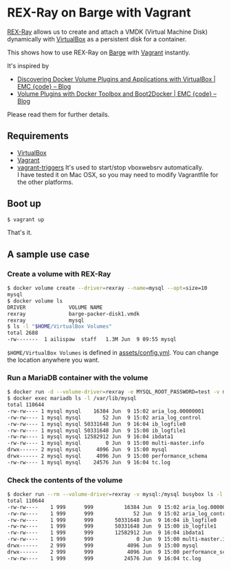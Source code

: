 # REX-Ray on Barge with Vagrant

[REX-Ray](https://github.com/emccode/rexray) allows us to create and attach a VMDK (Virtual Machine Disk) dynamically with [VirtualBox](https://www.virtualbox.org/) as a persistent disk for a container.

This shows how to use REX-Ray on [Barge](https://atlas.hashicorp.com/ailispaw/boxes/barge) with [Vagrant](https://www.vagrantup.com/) instantly.

It's inspired by
- [Discovering Docker Volume Plugins and Applications with VirtualBox | EMC {code} – Blog](https://blog.emccode.com/2016/01/06/discovering-docker-volume-plugins-and-applications-with-virtualbox/)
- [Volume Plugins with Docker Toolbox and Boot2Docker | EMC {code} – Blog](https://blog.emccode.com/2016/01/19/volume-plugins-with-docker-toolbox-and-boot2docker/)

Please read them for further details.

## Requirements

- [VirtualBox](https://www.virtualbox.org/)
- [Vagrant](https://www.vagrantup.com/)
- [vagrant-triggers](https://github.com/emyl/vagrant-triggers)
  It's used to start/stop vboxwebsrv automatically.  
  I have tested it on Mac OSX, so you may need to modify Vagrantfile for the other platforms.

## Boot up

```bash
$ vagrant up
```

That's it.

## A sample use case

### Create a volume with REX-Ray

```bash
$ docker volume create --driver=rexray --name=mysql --opt=size=10
mysql
$ docker volume ls
DRIVER              VOLUME NAME
rexray              barge-packer-disk1.vmdk
rexray              mysql
$ ls -l "$HOME/VirtualBox Volumes"
total 2688
-rw-------  1 ailispaw  staff   1.3M Jun  9 09:55 mysql
```

`$HOME/VirtualBox Volumes` is defined in [assets/config.yml](assets/config.yml). You can change the location anywhere you want.

### Run a MariaDB container with the volume

```bash
$ docker run -d --volume-driver=rexray -e MYSQL_ROOT_PASSWORD=test -v mysql:/var/lib/mysql -p 3306:3306 --name mariadb mariadb
$ docker exec mariadb ls -l /var/lib/mysql
total 110644
-rw-rw---- 1 mysql mysql    16384 Jun  9 15:02 aria_log.00000001
-rw-rw---- 1 mysql mysql       52 Jun  9 15:02 aria_log_control
-rw-rw---- 1 mysql mysql 50331648 Jun  9 16:04 ib_logfile0
-rw-rw---- 1 mysql mysql 50331648 Jun  9 15:00 ib_logfile1
-rw-rw---- 1 mysql mysql 12582912 Jun  9 16:04 ibdata1
-rw-rw---- 1 mysql mysql        0 Jun  9 15:00 multi-master.info
drwx------ 2 mysql mysql     4096 Jun  9 15:00 mysql
drwx------ 2 mysql mysql     4096 Jun  9 15:00 performance_schema
-rw-rw---- 1 mysql mysql    24576 Jun  9 16:04 tc.log
```

### Check the contents of the volume

```bash
$ docker run --rm --volume-driver=rexray -v mysql:/mysql busybox ls -l /mysql
total 110644
-rw-rw----    1 999      999          16384 Jun  9 15:02 aria_log.00000001
-rw-rw----    1 999      999             52 Jun  9 15:02 aria_log_control
-rw-rw----    1 999      999       50331648 Jun  9 16:04 ib_logfile0
-rw-rw----    1 999      999       50331648 Jun  9 15:00 ib_logfile1
-rw-rw----    1 999      999       12582912 Jun  9 16:04 ibdata1
-rw-rw----    1 999      999              0 Jun  9 15:00 multi-master.info
drwx------    2 999      999           4096 Jun  9 15:00 mysql
drwx------    2 999      999           4096 Jun  9 15:00 performance_schema
-rw-rw----    1 999      999          24576 Jun  9 16:04 tc.log
```
